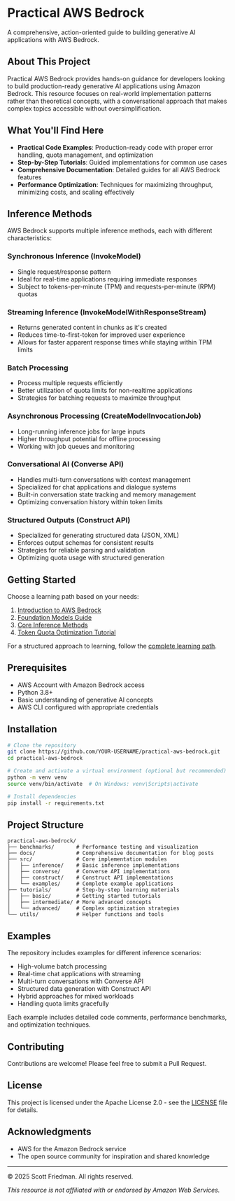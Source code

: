 # Practical AWS Bedrock

A comprehensive, action-oriented guide to building generative AI applications with AWS Bedrock.

## About This Project

Practical AWS Bedrock provides hands-on guidance for developers looking to build production-ready generative AI applications using Amazon Bedrock. This resource focuses on real-world implementation patterns rather than theoretical concepts, with a conversational approach that makes complex topics accessible without oversimplification.

## What You'll Find Here

- **Practical Code Examples**: Production-ready code with proper error handling, quota management, and optimization
- **Step-by-Step Tutorials**: Guided implementations for common use cases
- **Comprehensive Documentation**: Detailed guides for all AWS Bedrock features
- **Performance Optimization**: Techniques for maximizing throughput, minimizing costs, and scaling effectively

## Inference Methods

AWS Bedrock supports multiple inference methods, each with different characteristics:

### Synchronous Inference (InvokeModel)
- Single request/response pattern
- Ideal for real-time applications requiring immediate responses
- Subject to tokens-per-minute (TPM) and requests-per-minute (RPM) quotas

### Streaming Inference (InvokeModelWithResponseStream)
- Returns generated content in chunks as it's created
- Reduces time-to-first-token for improved user experience
- Allows for faster apparent response times while staying within TPM limits

### Batch Processing
- Process multiple requests efficiently
- Better utilization of quota limits for non-realtime applications
- Strategies for batching requests to maximize throughput

### Asynchronous Processing (CreateModelInvocationJob)
- Long-running inference jobs for large inputs
- Higher throughput potential for offline processing
- Working with job queues and monitoring

### Conversational AI (Converse API)
- Handles multi-turn conversations with context management
- Specialized for chat applications and dialogue systems
- Built-in conversation state tracking and memory management
- Optimizing conversation history within token limits

### Structured Outputs (Construct API)
- Specialized for generating structured data (JSON, XML)
- Enforces output schemas for consistent results
- Strategies for reliable parsing and validation
- Optimizing quota usage with structured generation

## Getting Started

Choose a learning path based on your needs:

1. [Introduction to AWS Bedrock](/docs/01-introduction.md)
2. [Foundation Models Guide](/docs/foundation-models.md)
3. [Core Inference Methods](/docs/inference-methods/)
4. [Token Quota Optimization Tutorial](/tutorials/advanced/token-quota-optimization.md)

For a structured approach to learning, follow the [complete learning path](/LEARNING_PATH.md).

## Prerequisites

- AWS Account with Amazon Bedrock access
- Python 3.8+
- Basic understanding of generative AI concepts
- AWS CLI configured with appropriate credentials

## Installation

```bash
# Clone the repository
git clone https://github.com/YOUR-USERNAME/practical-aws-bedrock.git
cd practical-aws-bedrock

# Create and activate a virtual environment (optional but recommended)
python -m venv venv
source venv/bin/activate  # On Windows: venv\Scripts\activate

# Install dependencies
pip install -r requirements.txt
```

## Project Structure

```
practical-aws-bedrock/
├── benchmarks/       # Performance testing and visualization
├── docs/             # Comprehensive documentation for blog posts
├── src/              # Core implementation modules
│   ├── inference/    # Basic inference implementations
│   ├── converse/     # Converse API implementations
│   ├── construct/    # Construct API implementations
│   └── examples/     # Complete example applications
├── tutorials/        # Step-by-step learning materials
│   ├── basic/        # Getting started tutorials
│   ├── intermediate/ # More advanced concepts
│   └── advanced/     # Complex optimization strategies
└── utils/            # Helper functions and tools
```

## Examples

The repository includes examples for different inference scenarios:

- High-volume batch processing
- Real-time chat applications with streaming
- Multi-turn conversations with Converse API
- Structured data generation with Construct API
- Hybrid approaches for mixed workloads
- Handling quota limits gracefully

Each example includes detailed code comments, performance benchmarks, and optimization techniques.

## Contributing

Contributions are welcome! Please feel free to submit a Pull Request.

## License

This project is licensed under the Apache License 2.0 - see the [LICENSE](LICENSE) file for details.

## Acknowledgments

- AWS for the Amazon Bedrock service
- The open source community for inspiration and shared knowledge

---

© 2025 Scott Friedman. All rights reserved.

*This resource is not affiliated with or endorsed by Amazon Web Services.*